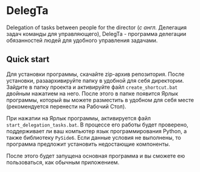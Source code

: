 # DelegTa
Delegation of tasks between people for the director (*с англ.* Делегация задач команды для управляющего), DelegTa - программа делегации обязанностей людей для удобного управления задачами.  
## Quick start
Для установки программы, скачайте zip-архив репозитория. После установки, разаархивируйте папку в удобной для себя директории.
Зайдите в папку проекта и активируйте файл `create_shortcut.bat` двойным нажатием на него. После этого в папке появится Ярлык программы, который вы можете разместить в удобном для себя месте (рекомендуется перенести на Рабочий Стол). 

При нажатии на Ярлык программы, активируется файл `start_delegation_tasks.bat`. В процессе его работы будет проверено, поддерживает ли ваш компьютер язык программирования Python, а также библиотеку `PySide6`. Если данные условия не выполнены, то программа предложит установить недостающие компоненты.

После этого будет запущена основная программа и вы сможете ею пользоваться, как обычным приложением.
